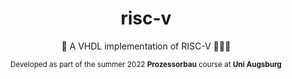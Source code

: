 <div align="center">

# risc-v

🔬 A VHDL implementation of RISC-V 👨🏾‍💻

<small>

Developed as part of the summer 2022 **Prozessorbau** course at **Uni Augsburg**

</small>
</div align="center">
